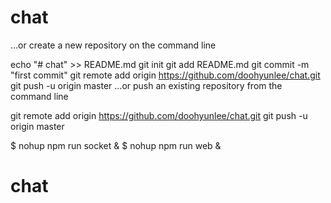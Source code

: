 # chat



…or create a new repository on the command line

echo "# chat" >> README.md
git init
git add README.md
git commit -m "first commit"
git remote add origin https://github.com/doohyunlee/chat.git
git push -u origin master
…or push an existing repository from the command line

git remote add origin https://github.com/doohyunlee/chat.git
git push -u origin master



$ nohup npm run socket &
$ nohup npm run web &
# chat
